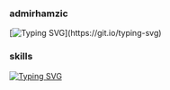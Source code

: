 ### admirhamzic
[![Typing SVG](https://readme-typing-svg.herokuapp.com?size=25&duration=2500&color=FD5E53&background=00FF4400&lines=Hello+there!+%F0%9F%91%8B;Welcome+to+Admir's+profile!)](https://git.io/typing-svg)

### skills
[![Typing SVG](https://readme-typing-svg.herokuapp.com?size=30&duration=2500&color=FDE400&background=00FF4400&lines=HTML;CSS;JavaScript;TypeScript;Java;React;SQL;MongoDB;JQuery;REST+API;GraphQL;Agile;JIRA;Spring)](https://git.io/typing-svg)

<!--
**admirhamzic/admirhamzic** is a ✨ _special_ ✨ repository because its `README.md` (this file) appears on your GitHub profile.

Here are some ideas to get you started:

- 🔭 I’m currently working on ...
- 🌱 I’m currently learning ...
- 👯 I’m looking to collaborate on ...
- 🤔 I’m looking for help with ...
- 💬 Ask me about ...
- 📫 How to reach me: ...
- 😄 Pronouns: ...
- ⚡ Fun fact: ...
-->
